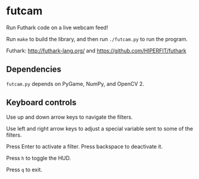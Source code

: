# futcam

Run Futhark code on a live webcam feed!

Run `make` to build the library, and then run `./futcam.py` to run the
program.

Futhark: http://futhark-lang.org/ and
https://github.com/HIPERFIT/futhark


## Dependencies

`futcam.py` depends on PyGame, NumPy, and OpenCV 2.


## Keyboard controls

Use up and down arrow keys to navigate the filters.

Use left and right arrow keys to adjust a special variable sent to some
of the filters.

Press Enter to activate a filter.  Press backspace to deactivate it.

Press `h` to toggle the HUD.

Press `q` to exit.
